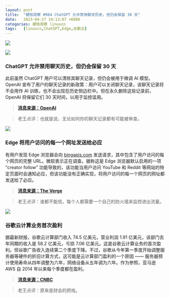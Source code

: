 ```yaml
---
layout: post
title:	"硬核观察 #984 ChatGPT 允许禁用聊天历史，但仍会保留 30 天"
date:	2023-04-27 19:13:07 +0800 
categories:	硬核观察 linuxcn 
tags:	[linuxcn,ChatGPT,Edge,谷歌云]
---
```



![](/Asserts/Images//attachment/album/202304/27/191221os4afi0tf9z0zeag.jpg)


![](/Asserts/Images//attachment/album/202304/27/191229ro8wlzaldzdl585f.jpg)


### ChatGPT 允许禁用聊天历史，但仍会保留 30 天


此前虽然 ChatGPT 用户可以清除其聊天记录，但仍会被用于微调 AI 模型。OpenAI 宣布了用户的聊天记录的新政策：用户可以关闭聊天记录，该聊天记录将不会用作 AI 训练，也不会出现在历史侧边栏中。但在永久删除这些记录前，OpenAI 将保留它们 30 天时间，以用于监控滥用。



> 
> **[消息来源：OpenAI](https://openai.com/blog/new-ways-to-manage-your-data-in-chatgpt)**
> 
> 
> 



> 
> 老王点评：也就是说，无论如何你的聊天记录都有可能被审查。
> 
> 
> 


![](/Asserts/Images//attachment/album/202304/27/191239p8ytlk7l49vtkooy.jpg)


### Edge 将用户访问的每一个网址发送给必应


有用户发现 Edge 浏览器会向 [bingapis.com](http://bingapis.com/) 发送请求，其中包含了用户访问的每个网页的完整 URL。微软表示正在调查。据称这是 Edge 浏览器默认启用的一项 “creator follow” 功能导致的，该功能当用户访问 YouTube 和 Reddit 等网站的特定页面时会通知必应，但该功能没有正确实现，将用户访问的每一个网页的网址都发送给了必应。



> 
> **[消息来源：The Verge](https://www.theverge.com/2023/4/25/23697532/microsoft-edge-browser-url-leak-bing-privacy)**
> 
> 
> 



> 
> 老王点评：谁都不能信，每个人都需要一个自己的防火墙来监控进出流量。
> 
> 
> 


![](/Asserts/Images//attachment/album/202304/27/191253hwplszbnyxw9xujh.jpg)


### 谷歌云计算业务首次盈利


据最新财报，谷歌云计算部门收入 74.5 亿美元，营业利润 1.91 亿美元，该部门去年同期的收入是 58.2 亿美元，亏损 7.06 亿美元。这是谷歌云计算业务的首次盈利。但谷歌广告收入连续第二个季度下降。不过，谷歌从今年第一季度开始调整服务器等硬件的折旧计算方式，这可能是云计算部门盈利的一个原因 —— 服务器预计使用寿命从四年调整为六年，网络设备从五年调为六年。作为参照，亚马逊 AWS 自 2014 年以来每个季度都在盈利。



> 
> **[消息来源：CNBC](https://www.cnbc.com/2023/04/25/googles-cloud-business-turns-profitable-for-the-first-time-on-record.html)**
> 
> 
> 



> 
> 老王点评：原来是财会的把戏。
> 
> 
>
